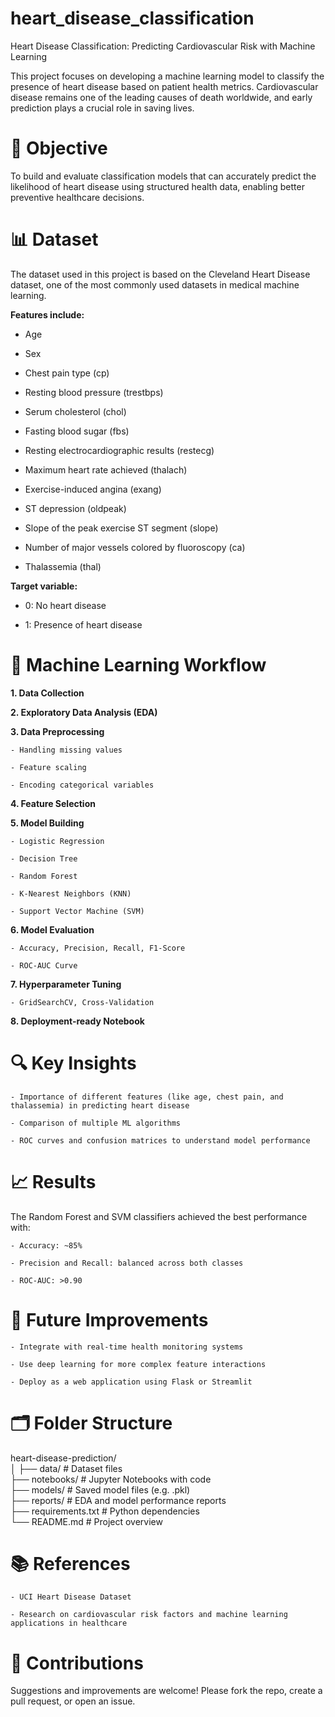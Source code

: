 # heart_disease_classification
Heart Disease Classification: Predicting Cardiovascular Risk with Machine Learning

This project focuses on developing a machine learning model to classify the presence of heart disease based on patient health metrics. Cardiovascular disease remains one of the leading causes of death worldwide, and early prediction plays a crucial role in saving lives.

# 📌 Objective
To build and evaluate classification models that can accurately predict the likelihood of heart disease using structured health data, enabling better preventive healthcare decisions.

# 📊 Dataset
The dataset used in this project is based on the Cleveland Heart Disease dataset, one of the most commonly used datasets in medical machine learning.

**Features include:**

- Age

- Sex

- Chest pain type (cp)

- Resting blood pressure (trestbps)

- Serum cholesterol (chol)

- Fasting blood sugar (fbs)

- Resting electrocardiographic results (restecg)

- Maximum heart rate achieved (thalach)

- Exercise-induced angina (exang)

- ST depression (oldpeak)

- Slope of the peak exercise ST segment (slope)

- Number of major vessels colored by fluoroscopy (ca)

- Thalassemia (thal)


**Target variable:**

- 0: No heart disease

- 1: Presence of heart disease


# 🧠 Machine Learning Workflow

**1. Data Collection**

**2. Exploratory Data Analysis (EDA)**

**3. Data Preprocessing**

    - Handling missing values

    - Feature scaling

    - Encoding categorical variables

**4. Feature Selection**

**5. Model Building**

    - Logistic Regression

    - Decision Tree

    - Random Forest

    - K-Nearest Neighbors (KNN)

    - Support Vector Machine (SVM)

**6. Model Evaluation**

    - Accuracy, Precision, Recall, F1-Score

    - ROC-AUC Curve

**7. Hyperparameter Tuning**

    - GridSearchCV, Cross-Validation

**8. Deployment-ready Notebook**


# 🔍 Key Insights
    - Importance of different features (like age, chest pain, and thalassemia) in predicting heart disease

    - Comparison of multiple ML algorithms

    - ROC curves and confusion matrices to understand model performance


# 📈 Results
The Random Forest and SVM classifiers achieved the best performance with:

    - Accuracy: ~85%

    - Precision and Recall: balanced across both classes

    - ROC-AUC: >0.90

# 🚀 Future Improvements
    - Integrate with real-time health monitoring systems

    - Use deep learning for more complex feature interactions

    - Deploy as a web application using Flask or Streamlit

# 🗂️ Folder Structure

heart-disease-prediction/  
│
├── data/                    # Dataset files  
├── notebooks/               # Jupyter Notebooks with code  
├── models/                  # Saved model files (e.g. .pkl)  
├── reports/                 # EDA and model performance reports  
├── requirements.txt         # Python dependencies  
└── README.md                # Project overview  


# 📚 References
    - UCI Heart Disease Dataset

    - Research on cardiovascular risk factors and machine learning applications in healthcare

# 🙌 Contributions
Suggestions and improvements are welcome! Please fork the repo, create a pull request, or open an issue.